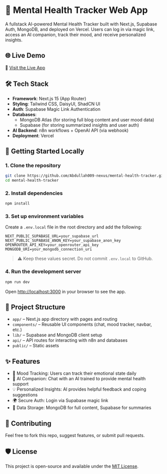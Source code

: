 # 🧠 Mental Health Tracker Web App

A fullstack AI-powered Mental Health Tracker built with Next.js, Supabase Auth, MongoDB, and deployed on Vercel. Users can log in via magic link, access an AI companion, track their mood, and receive personalized insights.

## 🌐 Live Demo

🔗 [Visit the Live App](https://mental-health-tracker.vercel.app/)

## 🛠️ Tech Stack

- **Framework**: Next.js 15 (App Router)
- **Styling**: Tailwind CSS, DaisyUI, ShadCN UI
- **Auth**: Supabase Magic Link Authentication
- **Databases**:
  - MongoDB Atlas (for storing full blog content and user mood data)
  - Supabase (for storing summarized insights and user auth)
- **AI Backend**: n8n workflows + OpenAI API (via webhook)
- **Deployment**: Vercel

## 🚀 Getting Started Locally

### 1. Clone the repository

```bash
git clone https://github.com/Abdullah009-nexus/mental-health-tracker.git
cd mental-health-tracker
```

### 2. Install dependencies

```bash
npm install
```

### 3. Set up environment variables

Create a `.env.local` file in the root directory and add the following:

```env
NEXT_PUBLIC_SUPABASE_URL=your_supabase_url
NEXT_PUBLIC_SUPABASE_ANON_KEY=your_supabase_anon_key
OPENROUTER_API_KEY=your_openrouter_api_key
MONGODB_URI=your_mongodb_connection_uri
```

> ⚠️ Keep these values secret. Do not commit `.env.local` to GitHub.

### 4. Run the development server

```bash
npm run dev
```

Open [http://localhost:3000](http://localhost:3000) in your browser to see the app.

## 📁 Project Structure

- `app/` – Next.js app directory with pages and routing
- `components/` – Reusable UI components (chat, mood tracker, navbar, etc.)
- `lib/` – Supabase and MongoDB client setup
- `api/` – API routes for interacting with n8n and databases
- `public/` – Static assets

## ✨ Features

- 🧘 Mood Tracking: Users can track their emotional state daily
- 🤖 AI Companion: Chat with an AI trained to provide mental health support
- 💡 Personalized Insights: AI provides helpful feedback and coping suggestions
- 🌍 Secure Auth: Login via Supabase magic link
- 💾 Data Storage: MongoDB for full content, Supabase for summaries

## 🤝 Contributing

Feel free to fork this repo, suggest features, or submit pull requests.

## 🛡️ License

This project is open-source and available under the [MIT License](LICENSE).
